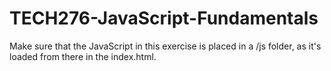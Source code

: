 # TECH276-JavaScript-Fundamentals
Make sure that the JavaScript in this exercise is placed in a /js folder, as it's loaded from there in the index.html.
